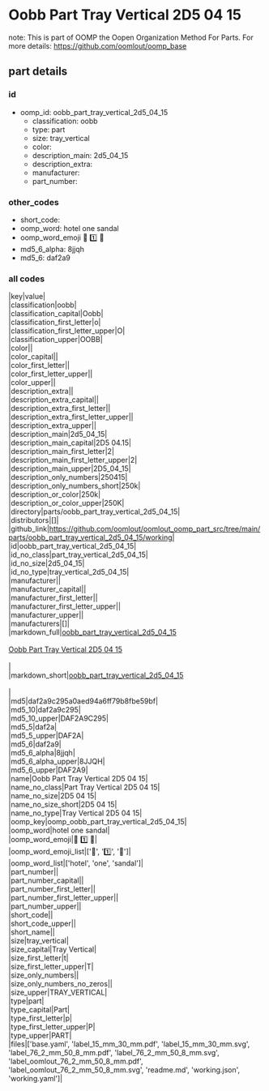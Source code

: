 # Oobb Part Tray Vertical 2D5 04 15  

note: This is part of OOMP the Oopen Organization Method For Parts. For more details: https://github.com/oomlout/oomp_base

##  part details





### id
* oomp_id: oobb_part_tray_vertical_2d5_04_15
  * classification: oobb
  * type: part
  * size: tray_vertical
  * color: 
  * description_main: 2d5_04_15
  * description_extra: 
  * manufacturer: 
  * part_number: 

### other_codes
* short_code: 
* oomp_word: hotel one sandal
* oomp_word_emoji :hotel: :one: :sandal:
* md5_6_alpha: 8jjqh
* md5_6: daf2a9

### all codes 
|key|value|  
|classification|oobb|  
|classification_capital|Oobb|  
|classification_first_letter|o|  
|classification_first_letter_upper|O|  
|classification_upper|OOBB|  
|color||  
|color_capital||  
|color_first_letter||  
|color_first_letter_upper||  
|color_upper||  
|description_extra||  
|description_extra_capital||  
|description_extra_first_letter||  
|description_extra_first_letter_upper||  
|description_extra_upper||  
|description_main|2d5_04_15|  
|description_main_capital|2D5 04.15|  
|description_main_first_letter|2|  
|description_main_first_letter_upper|2|  
|description_main_upper|2D5_04_15|  
|description_only_numbers|250415|  
|description_only_numbers_short|250k|  
|description_or_color|250k|  
|description_or_color_upper|250K|  
|directory|parts/oobb_part_tray_vertical_2d5_04_15|  
|distributors|[]|  
|github_link|https://github.com/oomlout/oomlout_oomp_part_src/tree/main/parts/oobb_part_tray_vertical_2d5_04_15/working|  
|id|oobb_part_tray_vertical_2d5_04_15|  
|id_no_class|part_tray_vertical_2d5_04_15|  
|id_no_size|2d5_04_15|  
|id_no_type|tray_vertical_2d5_04_15|  
|manufacturer||  
|manufacturer_capital||  
|manufacturer_first_letter||  
|manufacturer_first_letter_upper||  
|manufacturer_upper||  
|manufacturers|[]|  
|markdown_full|[oobb_part_tray_vertical_2d5_04_15](https://github.com/oomlout/oomlout_oomp_part_src/tree/main/parts/oobb_part_tray_vertical_2d5_04_15/working)<br>[](https://github.com/oomlout/oomlout_oomp_part_src/tree/main/parts/oobb_part_tray_vertical_2d5_04_15/working)<br>[Oobb Part Tray Vertical 2D5 04 15](https://github.com/oomlout/oomlout_oomp_part_src/tree/main/parts/oobb_part_tray_vertical_2d5_04_15/working)<br><br>|  
|markdown_short|[oobb_part_tray_vertical_2d5_04_15](https://github.com/oomlout/oomlout_oomp_part_src/tree/main/parts/oobb_part_tray_vertical_2d5_04_15/working)<br><br>|  
|md5|daf2a9c295a0aed94a6ff79b8fbe59bf|  
|md5_10|daf2a9c295|  
|md5_10_upper|DAF2A9C295|  
|md5_5|daf2a|  
|md5_5_upper|DAF2A|  
|md5_6|daf2a9|  
|md5_6_alpha|8jjqh|  
|md5_6_alpha_upper|8JJQH|  
|md5_6_upper|DAF2A9|  
|name|Oobb Part Tray Vertical 2D5 04 15|  
|name_no_class|Part Tray Vertical 2D5 04 15|  
|name_no_size|2D5 04 15|  
|name_no_size_short|2D5 04 15|  
|name_no_type|Tray Vertical 2D5 04 15|  
|oomp_key|oomp_oobb_part_tray_vertical_2d5_04_15|  
|oomp_word|hotel one sandal|  
|oomp_word_emoji|:hotel: :one: :sandal:|  
|oomp_word_emoji_list|[':hotel:', ':one:', ':sandal:']|  
|oomp_word_list|['hotel', 'one', 'sandal']|  
|part_number||  
|part_number_capital||  
|part_number_first_letter||  
|part_number_first_letter_upper||  
|part_number_upper||  
|short_code||  
|short_code_upper||  
|short_name||  
|size|tray_vertical|  
|size_capital|Tray Vertical|  
|size_first_letter|t|  
|size_first_letter_upper|T|  
|size_only_numbers||  
|size_only_numbers_no_zeros||  
|size_upper|TRAY_VERTICAL|  
|type|part|  
|type_capital|Part|  
|type_first_letter|p|  
|type_first_letter_upper|P|  
|type_upper|PART|  
|files|['base.yaml', 'label_15_mm_30_mm.pdf', 'label_15_mm_30_mm.svg', 'label_76_2_mm_50_8_mm.pdf', 'label_76_2_mm_50_8_mm.svg', 'label_oomlout_76_2_mm_50_8_mm.pdf', 'label_oomlout_76_2_mm_50_8_mm.svg', 'readme.md', 'working.json', 'working.yaml']|  
